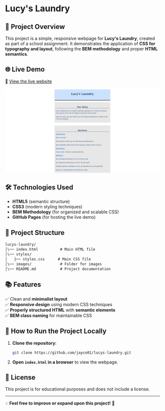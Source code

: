 # Lucy's Laundry

## 📌 Project Overview
This project is a simple, responsive webpage for **Lucy's Laundry**, created as part of a school assignment. It demonstrates the application of **CSS for typography and layout**, following the **BEM methodology** and proper **HTML semantics**.

## 🌐 Live Demo
🔗 [View the live website](https://jayco01.github.io/lucys-laundry/)

![Lucy's Laundry Screenshot](lucys_laundry_live_site.png)

## 🛠️ Technologies Used
- **HTML5** (semantic structure)
- **CSS3** (modern styling techniques)
- **BEM Methodology** (for organized and scalable CSS)
- **GitHub Pages** (for hosting the live demo)

## 📂 Project Structure
```
lucys-laundry/
│\── index.html          # Main HTML file
│\── styles/
│   ├── styles.css      # Main CSS file
│\── images/             # Folder for images
│\── README.md           # Project documentation
```

## 📚 Features
✅ Clean and **minimalist layout**  
✅ **Responsive design** using modern CSS techniques  
✅ **Properly structured HTML** with **semantic elements**  
✅ **BEM class naming** for maintainable CSS  

## 🚀 How to Run the Project Locally
1. **Clone the repository**:
   ```sh
   git clone https://github.com/jayco01/lucys-laundry.git
   ```
2. **Open `index.html` in a browser** to view the webpage.

## 📝 License
This project is for educational purposes and does not include a license.

---
💡 **Feel free to improve or expand upon this project!** 🚀  
